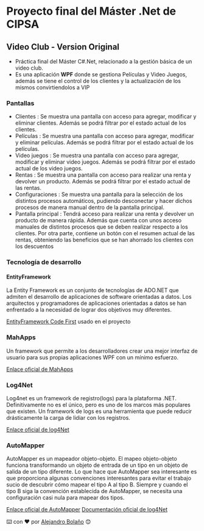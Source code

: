 # Proyecto final del Máster .Net de CIPSA

## Video Club - Version Original

- Práctica final del Máster C#.Net, relacionado a la gestión básica de un video club.
- Es una aplicación **WPF** donde se gestiona Películas y Video Juegos, además se tiene el control de los clientes y la actualización de los mismos convirtiendolos a VIP

### Pantallas

- Clientes :  Se muestra una pantalla con acceso para agregar, modificar y eliminar clientes. Además se podrá filtrar por el estado actual de los clientes.
- Películas :  Se muestra una pantalla con acceso para agregar, modificar y eliminar películas. Además se podrá filtrar por el estado actual de los películas.
- Video juegos :  Se muestra una pantalla con acceso para agregar, modificar y eliminar video juegos. Además se podrá filtrar por el estado actual de los video juegos.
- Rentas :  Se muestra una pantalla con acceso para realizar una renta y devolver un producto. Además se podrá filtrar por el estado actual de las rentas.
- Configuraciones :  Se muestra una pantalla para la selección de los distintos procesos automáticos, pudiendo desconectar y hacer dichos procesos de manera manual dentro de la pantalla principal.
- Pantalla principal : Tendrá acceso para realizar una renta y devolver un producto de manera rápida. Además que cuenta con unos acceso manuales de distintos procesos que se deben realizar respecto a los clientes. Por otra parte, contiene un botón con el resumen actual de las rentas, obteniendo las beneficios que se han ahorrado los clientes con los descuentos

### Tecnología de desarrollo

#### EntityFramework

La Entity Framework es un conjunto de tecnologías de ADO.NET que admiten el desarrollo de aplicaciones de software orientadas a datos. Los arquitectos y programadores de aplicaciones orientadas a datos se han enfrentado a la necesidad de lograr dos objetivos muy diferentes.

[EntityFramework Code First](https://www.entityframeworktutorial.net/code-first/what-is-code-first.aspx) usado en el proyecto

### MahApps

Un framework que permite a los desarrolladores crear una mejor interfaz de usuario para sus propias aplicaciones WPF con un mínimo esfuerzo. 

[Enlace oficial de MahApps](https://mahapps.com/)

### Log4Net

Log4net es un framework de registro(logs) para la plataforma .NET. Definitivamente no es el único, pero es uno de los marcos más populares que existen. Un framework de logs es una herramienta que puede reducir drásticamente la carga de lidiar con los registros.

[Enlace oficial de log4Net](https://logging.apache.org/log4net/)


### AutoMapper

AutoMapper es un mapeador objeto-objeto. El mapeo objeto-objeto funciona transformando un objeto de entrada de un tipo en un objeto de salida de un tipo diferente. Lo que hace que AutoMapper sea interesante es que proporciona algunas convenciones interesantes para evitar el trabajo sucio de descubrir cómo mapear el tipo A al tipo B. Siempre y cuando el tipo B siga la convención establecida de AutoMapper, se necesita una configuración casi nula para mapear dos tipos.

[Enlace oficial de AutoMapper](https://automapper.org/)
[Documentación oficial de log4Net](https://docs.automapper.org/en/stable/Getting-started.html)


⌨️ con ❤️ por [Alejandro Bolaño](https://github.com/alejandrobolano/) 😊